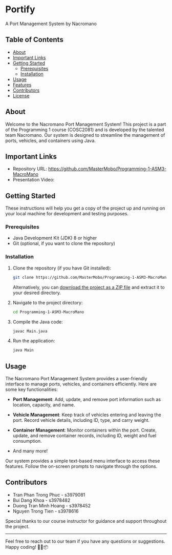 # Portify
A Port Management System by Nacromano

## Table of Contents

- [About](#about)
- [Important Links](#important-links)
- [Getting Started](#getting-started)
    - [Prerequisites](#prerequisites)
    - [Installation](#installation)
- [Usage](#usage)
- [Features](#features)
- [Contributors](#contributors)
- [License](#license)

## About

Welcome to the Nacromano Port Management System! This project is a part of the Programming 1 course (COSC2081) and is developed by the talented team Nacromano. Our system is designed to streamline the management of ports, vehicles, and containers using Java.

## Important Links
- Repository URL: https://github.com/MasterMobo/Programming-1-ASM3-MacroMano
- Presentation Video:

## Getting Started

These instructions will help you get a copy of the project up and running on your local machine for development and testing purposes.

### Prerequisites

- Java Development Kit (JDK) 8 or higher
- Git (optional, if you want to clone the repository)

### Installation

1. Clone the repository (if you have Git installed):

   ```bash
   git clone https://github.com/MasterMobo/Programming-1-ASM3-MacroMano.git
   ```

   Alternatively, you can [download the project as a ZIP file](https://github.com/MasterMobo/Programming-1-ASM3-MacroMano/archive/main.zip) and extract it to your desired directory.

2. Navigate to the project directory:

   ```bash
   cd Programming-1-ASM3-MacroMano
   ```

3. Compile the Java code:

   ```bash
   javac Main.java
   ```

4. Run the application:

   ```bash
   java Main
   ```

## Usage

The Nacromano Port Management System provides a user-friendly interface to manage ports, vehicles, and containers efficiently. Here are some key functionalities:

- **Port Management**: Add, update, and remove port information such as location, capacity, and name.

- **Vehicle Management**: Keep track of vehicles entering and leaving the port. Record vehicle details, including ID, type, and carry weight.

- **Container Management**: Monitor containers within the port. Create, update, and remove container records, including ID, weight and fuel consumption.
- And many more!

Our system provides a simple text-based menu interface to access these features. Follow the on-screen prompts to navigate through the options.


## Contributors

- Tran Phan Trong Phuc - s3979081
- Bui Dang Khoa - s3978482
- Duong Tran Minh Hoang - s3978452
- Nguyen Trong Tien - s3978616

Special thanks to our course instructor for guidance and support throughout the project.

---

Feel free to reach out to our team if you have any questions or suggestions. Happy coding! 🚢🚚📦